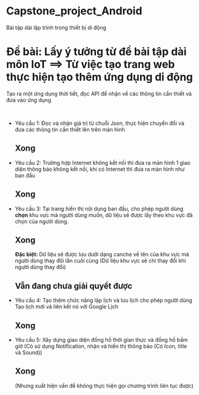 # Capstone_project_Android
Bài tập dài lập trình trong thiết bị di động
# Đề bài: Lấy ý tưởng từ đề bài tập dài môn IoT ==> Từ việc tạo trang web thực hiện tạo thêm ứng dụng di động
Tạo ra một ứng dụng thời tiết, đọc API để nhận về các thông tin cần thiết và đưa vào ứng dụng

<br>

+ Yêu cầu 1: Đọc và nhận giá trị từ chuỗi Json, thực hiện chuyển đổi và đưa các thông tin cần thiết lên trên màn hình <b><h2>Xong</h2></b>
+ Yêu cầu 2: Trường hợp Internet không kết nối thì đưa ra màn hình 1 giao diện thông báo không kết nối, khi có Internet thì đưa ra màn hình như ban đầu <b><h2>Xong</h2></b>
+ Yêu cầu 3: Tại trang hiển thị nội dung ban đầu, cho phép người dùng <b>chọn</b> khu vực mà người dùng muốn, dữ liệu sẽ được lấy theo khu vực đã chọn của người dùng.<b><h2>Xong</h2></b>
<b>Đặc biệt: </b>Dữ liệu sẽ được lưu dưới dạng canche về tên của khu vực mà người dùng thay đổi lần cuối cùng (Dữ liệu khu vực sẽ chỉ thay đổi khi người dùng thay đổi)<b><h2>Vẫn đang chưa giải quyết được</h2></b>
+ Yêu cầu 4: Tạo thêm chức năng lập lịch và lưu lịch cho phép người dùng Tạo lịch mới và liên kết nó với Google Lịch <b><h2>Xong</h2></b>
+ Yêu cầu 5: Xây dựng giao diện đồng hồ thời gian thực và đồng hồ bấm giờ (Có sử dụng Notification, nhận và hiển thị thông báo (Có Icon, title và Sound))<h2>Xong</h2></b>(Nhưng xuất hiện vấn đề không thực hiện gọi chương trình liên tục được)
